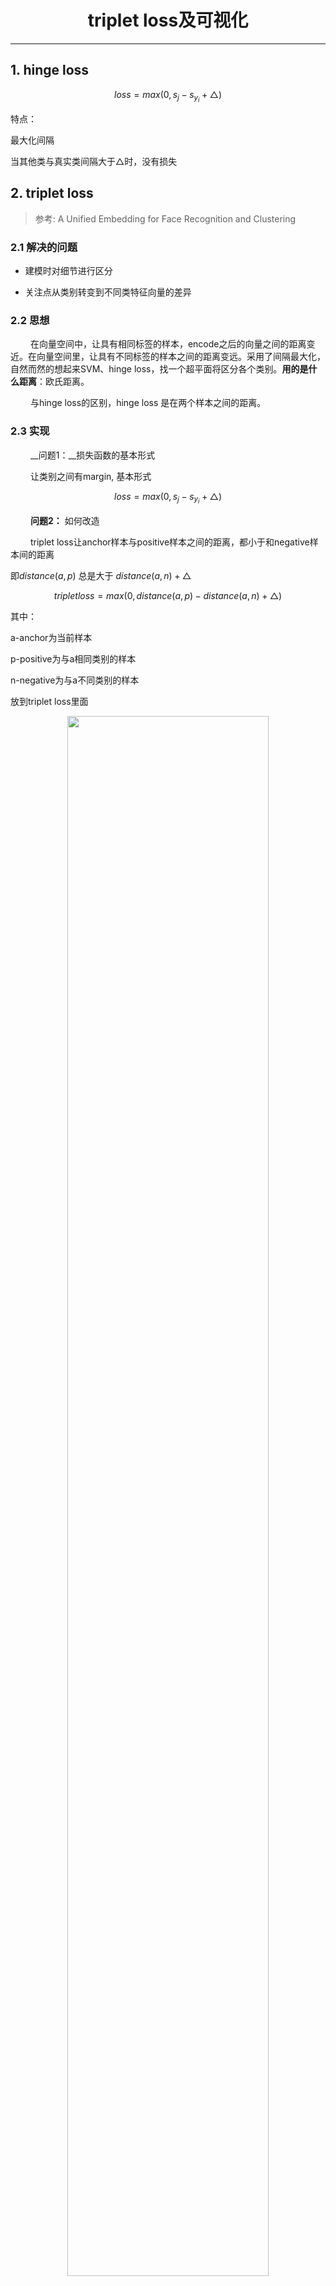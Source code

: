 
<center>

# triplet loss及可视化 #

</center>

***





## 1. hinge loss ##



$$ loss=max(0,s_j-s_{y_i}+\bigtriangleup) $$



特点：

最大化间隔

当其他类与真实类间隔大于$\bigtriangleup$时，没有损失


## 2. triplet loss ##

> 参考: A Unified Embedding for Face Recognition and Clustering

### 2.1 解决的问题 ###

* 建模时对细节进行区分

* 关注点从类别转变到不同类特征向量的差异


### 2.2 思想 ###
&emsp;&emsp;
在向量空间中，让具有相同标签的样本，encode之后的向量之间的距离变近。在向量空间里，让具有不同标签的样本之间的距离变远。采用了间隔最大化，自然而然的想起来SVM、hinge loss，找一个超平面将区分各个类别。__用的是什么距离__：欧氏距离。

&emsp;&emsp;
与hinge loss的区别，hinge loss 是在两个样本之间的距离。


### 2.3 实现 ###


&emsp;&emsp;
__问题1：__损失函数的基本形式

&emsp;&emsp;
让类别之间有margin, 基本形式

$$loss=max(0,s_j-s_{y_i}+\bigtriangleup)$$

&emsp;&emsp;
__问题2：__ 如何改造

&emsp;&emsp;
triplet loss让anchor样本与positive样本之间的距离，都小于和negative样本间的距离

即$distance(a, p)$ 总是大于 $distance(a, n)+\bigtriangleup$

$$triplet loss=max(0,distance(a, p)-distance(a, n)+\bigtriangleup)$$

其中：

a-anchor为当前样本

p-positive为与a相同类别的样本

n-negative为与a不同类别的样本

放到triplet loss里面



<center>
<img src="1.jpg" width = "80%" />
</center>

&emsp;&emsp;
__问题3：__ 如何构造训练集

&emsp;&emsp;
每个样本和batch里面所有其他的样本计算距离, 计算损失,复杂度$O(N*N)$, 实际上easy negatives不会影响训练, semi-hard negatives和hard negatives是优化的主要方向。

&emsp;&emsp;
__问题4__：如何应用到分类

&emsp;&emsp;
得到特征向量后，接分类器

&emsp;&emsp;
__做法1：__

&emsp;&emsp;
在batch上先计算所有样本之间的margin, 选出来hard和semi-hard样本，进行求解

即batch all，这种做法会关注所有样本，离群点也会有影响。

&emsp;&emsp;
__做法2：__

&emsp;&emsp;
选出来hardest positive, 针对这些难分的样例进行区分，对比SVM相当于只考虑支持向量，鲁棒性会强一点

数据表明，用batch hard 效果好

> 参考:In Defense of the Triplet Loss for Person Re-Identification





## 3 可视化 ##

__3.1 LSTM 激活可视化__



+ 使用Bi-LSTM训练模型, 字模型, 分别使用triplet loss、cross entropy loss、hinge loss训练模型

+ 可视化方式：LSTM在每个字符处的激活单元个数，激活个数为前向和后向之和

+ 激活的定义：LSTM各个门的结果大于0.8


+ 训练语料为导航和其他task, 二分类

+ margin为1

__为什么取0.8__:forget_gate、input_gate、output_gate由sigmoid激活。$x = 0.8$时,sigmoid为0.83, 可以认为是激活状态。

> 参考:Visualizing and undersranding recurrent networks

query:去安泰小区怎么走(依次为triplet loss, cross entropy、hinge loss)


<img src="去安泰小区怎么走_triplet.png" width = "90%" />





<img src="去安泰小区怎么走_hinge.png" width = "90%" />





<img src="去安泰小区怎么走_sfm.png" width = "90%" />











query:导航到高铁东站(依次为triplet loss, cross entropy、hinge loss)










<img src="导航到高铁东站_triplet.png" width = "80%" />









<img src="导航到高铁东站_hinge.png" width = "80%" />














<img src="导航到高铁东站_sfm.png" width = "80%" />

query:我要去南漳涌泉(依次为triplet loss, cross entropy、hinge loss)


<img src="我要去南漳涌泉_triplet.png" width = "80%" />

<img src="我要去南漳涌泉_hinge.png" width = "80%" />

<img src="我要去南漳涌泉_sfm.png" width = "80%" />



__结论:__

+ triplet loss 各个门对关键词似乎都比较敏感

+ cross entropy和hinge loss激活的gate相似

+ content 对cross entropy和hinge loss影响较大



__3.2 encoding可视化__



+ 提出Bi-LSTM的encode后的结果，采用PCA降维可视化

+ 数据来源：测试集中正负样本各抽取2000条







### triplet loss margin=100 ###



<center>
<img src="margin_10.gif" width = "100%" />
</center>








### triplet loss margin=1 ###


<center>
<img src="margin_1.gif" width = "100%" />
</center>





















### softmax cross entropy ###

<center>
<img src="sft_max.gif" width = "100%" />
</center>


### hinge loss ###

<center>
<img src="hinge_loss.gif" width = "80%" />
</center>


__结论:__

+ triplet loss 更倾向于将各类聚到一起， margin越大，越集中

+ cross entropy 倾向于将一类聚到一起

+ hinge loss 两类都较为分散

__不足：__

&emsp;&emsp;

此处使用的是tf里面的hinge_loss，因为只支持0到1的score，只能用在softmax之后，且无法自定义margin


__3.3 softmax可视化__



+ 先用tiplet loss进行梯度下降，求解Bi-LSTM的参数，固定这些参数，再接全连接和softmax，训练求解全连接层的参数

+ 对softmax之前的结果进行可视化

+ 由于显示的关系，训练集和测试集各取400个样本

+ 将loss之前层的维度定义为2，进行降维



> 参考：Large-Margin Softmax Loss for Convolutional Neural Networks

![](l_softmax.png)









### triplet loss(margin=10) ###

__train__


<center>
<img src="label_sf_result_10_train.pkl.png" width = "75%" />
</center>





__test__


<center>
<img src="label_sf_result_10_test.pkl.png" width = "75%" />
</center>


### softmax cross entropy ###

__train__

<center>
<img src="sfm_result_sf_train.pkl.png" width = "75%" />
</center>





__test__


<center>
<img src="sfm_result_sf_test.pkl.png" width = "75%" />
</center>





### hinge loss ###

__train__

<center>
<img src="hinge_result_sf_train.pkl.png" width = "75%" />
</center>





__test__
<center>
<img src="hinge_result_sf_test.pkl.png" width = "75%" />
</center>

__结论:__

+ 三种模型softmax层基本都在$y=-x$这条线上，即分类最明显的地方，也解释了为什么模型训练出来，大部分score接近0.9或0.1

+ triplet loss有部分样本很分散，反映了其不容易收敛的特性

+ cross entropy 和 hinge loss 表现比较接近












